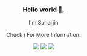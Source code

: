 <div align="center">
<h3>Hello world 👋,</h3>
<p>I'm Suharjin</p>
<p>Check <a href="#">ℹ️</a> For More Information.</p>

[![](https://img.shields.io/badge/-LinkedIn-blue?logo=linkedin&style=flat-square)](https://www.linkedin.com/in/suharjin-a-b69331156/)
[![](https://img.shields.io/badge/-Twitter-1fa2f2?logo=twitter&style=flat-square&logoColor=white)](https://twitter.com/Harjin01)
[![](https://img.shields.io/badge/-rief_rosyidi-1ba94c?logo=hackerrank&style=flat-square&logoColor=white)](https://www.hackerrank.com/rief_rosyidi)  
</div>
